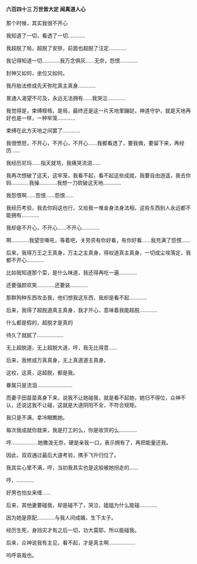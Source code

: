 #### 六百四十三 万世皆大定 闻真道人心

那个时候，其实我很不开心

我知道了一切，看透了一切…………

我超脱了局，超脱了安排，前面也超脱了注定…………

我记得知道一切…………我万念俱灰……无奈，怨恨…………

封神又如何，坐位又如何。

我丹胎法修成先天弥陀真主真身…………

普通人渴望不可及，永远无法拥有……我哭泣…………

我觉得是，束缚桎梏，是局，最终还是这一片天地里蹦跶，神道守护，就是天地再好也是一样，一种牢笼…………

束缚在此方天地之间罢了…………

我很愤怒，不开心，不开心，不开心……我都看透了，要我做，要留下来，再经历……

我经历尼玛……指天就骂，我痛哭流泪……

我再次想破了这天，这牢笼，我看不起，看不起这些成就，我要自由逍遥，我去你妈…………我操…………我想一刀砍破这天地…………

我怨恨啊……怨恨……怨恨……

我经历考验，我去你妈这也行，又给我一堆金身法身法相，这些东西别人永远都不能拥有…………

我却是不开心，不开心……不开心…………

啊…………我望空嘶吼，等着吧，关劳资有你好看，有你好看……我充满了怨恨……

后来，我得万王之王真身，万主之主真身，得权道真主真身，一切成尘埃落定，我都不开心…………

比如我知道那个菜，是什么味道，我还得再吃一遍…………

还要强颜欢笑…………还要装…………

那群狗种东西攻击我，他们想我这东西，我却是看不起…………

后来，我得了超脱道真主真身，我才开心，意味着我能超脱…………


什么都是假的，超脱才是真的

待久了就腻了………………

无上超脱道，无上超脱大道，哼，我无比得意……

后来，我修成万真真身，无上真道道主真身。

这权，这真，这超脱，都是我。

眷属只是流泪……………………

而妻子田苗苗真身下来，说我不让她碰我，就是看不起她，她归不得位，众神不认，还说这我不让碰，这就是大道阴阳不全，不符合规矩。

我只是不满，拿冷眼瞧她。

每次我成就你就来，我是打工的么，你是收货的么…………

哼………………她撒泼无奈，硬是亲我一口，表示拥有了，再把能量还我。

因此，双双通过最后大道考验，携手飞升归位了。

我其实心里不满，哼，当初我其实也是这般被她拐走的……

哼，…………

好男也怕女来缠……

后来，其他妻要碰我，却是碰不了，哭泣，姐姐为什么能碰…………

因为她是原配…………与我人间成婚，生下太子。

经历生死，身挡灾才有之后一切，功大莫耶，所以能碰我。

后来，众神说我有主见，看不起，才是真主啊………………

呜呼哀哉也。